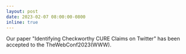 ```yaml
---
layout: post
date: 2023-02-07 08:00:00-0800
inline: true
---
```


Our paper "Identifying Checkworthy CURE Claims on Twitter" has been accepted to the TheWebConf2023(WWW).
